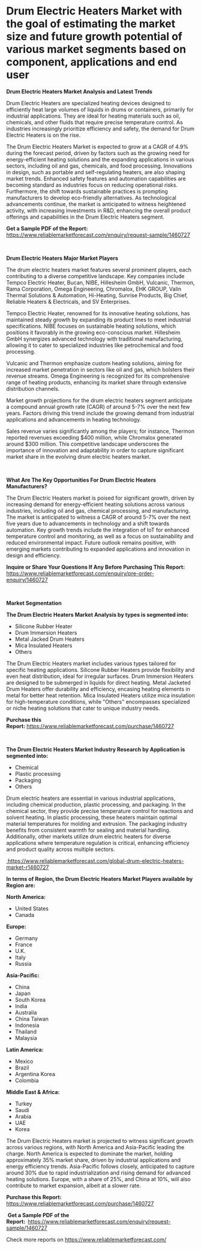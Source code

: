 <p><h1>Drum Electric Heaters Market with the goal of estimating the market size and future growth potential of various market segments based on component, applications and end user</h1></p><p><strong>Drum Electric Heaters Market Analysis and Latest Trends</strong></p>
<p><p>Drum Electric Heaters are specialized heating devices designed to efficiently heat large volumes of liquids in drums or containers, primarily for industrial applications. They are ideal for heating materials such as oil, chemicals, and other fluids that require precise temperature control. As industries increasingly prioritize efficiency and safety, the demand for Drum Electric Heaters is on the rise.</p><p>The Drum Electric Heaters Market is expected to grow at a CAGR of 4.9% during the forecast period, driven by factors such as the growing need for energy-efficient heating solutions and the expanding applications in various sectors, including oil and gas, chemicals, and food processing. Innovations in design, such as portable and self-regulating heaters, are also shaping market trends. Enhanced safety features and automation capabilities are becoming standard as industries focus on reducing operational risks. Furthermore, the shift towards sustainable practices is prompting manufacturers to develop eco-friendly alternatives. As technological advancements continue, the market is anticipated to witness heightened activity, with increasing investments in R&D, enhancing the overall product offerings and capabilities in the Drum Electric Heaters segment.</p></p>
<p><strong>Get a Sample PDF of the Report:&nbsp;</strong> <a href="https://www.reliablemarketforecast.com/enquiry/request-sample/1460727?utm_campaign=2308&utm_medium=2&utm_source=Github&utm_content=ia&utm_term=24032025&utm_id=drum-electric-heaters">https://www.reliablemarketforecast.com/enquiry/request-sample/1460727</a></p>
<p>&nbsp;</p>
<p><strong>Drum Electric Heaters Major Market Players</strong></p>
<p><p>The drum electric heaters market features several prominent players, each contributing to a diverse competitive landscape. Key companies include Tempco Electric Heater, Bucan, NIBE, Hillesheim GmbH, Vulcanic, Thermon, Rama Corporation, Omega Engineering, Chromalox, EHK GROUP, Valin Thermal Solutions & Automation, Hi-Heating, Sunrise Products, Big Chief, Reliable Heaters & Electricals, and SV Enterprises. </p><p>Tempco Electric Heater, renowned for its innovative heating solutions, has maintained steady growth by expanding its product lines to meet industrial specifications. NIBE focuses on sustainable heating solutions, which positions it favorably in the growing eco-conscious market. Hillesheim GmbH synergizes advanced technology with traditional manufacturing, allowing it to cater to specialized industries like petrochemical and food processing.</p><p>Vulcanic and Thermon emphasize custom heating solutions, aiming for increased market penetration in sectors like oil and gas, which bolsters their revenue streams. Omega Engineering is recognized for its comprehensive range of heating products, enhancing its market share through extensive distribution channels.</p><p>Market growth projections for the drum electric heaters segment anticipate a compound annual growth rate (CAGR) of around 5-7% over the next few years. Factors driving this trend include the growing demand from industrial applications and advancements in heating technology.</p><p>Sales revenue varies significantly among the players; for instance, Thermon reported revenues exceeding $400 million, while Chromalox generated around $300 million. This competitive landscape underscores the importance of innovation and adaptability in order to capture significant market share in the evolving drum electric heaters market.</p></p>
<p>&nbsp;</p>
<p><strong>What Are The Key Opportunities For Drum Electric Heaters Manufacturers?</strong></p>
<p><p>The Drum Electric Heaters market is poised for significant growth, driven by increasing demand for energy-efficient heating solutions across various industries, including oil and gas, chemical processing, and manufacturing. The market is anticipated to witness a CAGR of around 5-7% over the next five years due to advancements in technology and a shift towards automation. Key growth trends include the integration of IoT for enhanced temperature control and monitoring, as well as a focus on sustainability and reduced environmental impact. Future outlook remains positive, with emerging markets contributing to expanded applications and innovation in design and efficiency.</p></p>
<p><strong>Inquire or Share Your Questions If Any Before Purchasing This Report:</strong> <a href="https://www.reliablemarketforecast.com/enquiry/pre-order-enquiry/1460727?utm_campaign=2308&utm_medium=2&utm_source=Github&utm_content=ia&utm_term=24032025&utm_id=drum-electric-heaters">https://www.reliablemarketforecast.com/enquiry/pre-order-enquiry/1460727</a></p>
<p>&nbsp;</p>
<p><strong>Market Segmentation</strong></p>
<p><strong>The Drum Electric Heaters Market Analysis by types is segmented into:</strong></p>
<p><ul><li>Silicone Rubber Heater</li><li>Drum Immersion Heaters</li><li>Metal Jacked Drum Heaters</li><li>Mica Insulated Heaters</li><li>Others</li></ul></p>
<p><p>The Drum Electric Heaters market includes various types tailored for specific heating applications. Silicone Rubber Heaters provide flexibility and even heat distribution, ideal for irregular surfaces. Drum Immersion Heaters are designed to be submerged in liquids for direct heating. Metal Jacketed Drum Heaters offer durability and efficiency, encasing heating elements in metal for better heat retention. Mica Insulated Heaters utilize mica insulation for high-temperature conditions, while "Others" encompasses specialized or niche heating solutions that cater to unique industry needs.</p></p>
<p><strong>Purchase this Report:&nbsp;</strong><a href="https://www.reliablemarketforecast.com/purchase/1460727?utm_campaign=2308&utm_medium=2&utm_source=Github&utm_content=ia&utm_term=24032025&utm_id=drum-electric-heaters">https://www.reliablemarketforecast.com/purchase/1460727</a></p>
<p>&nbsp;</p>
<p><strong>The Drum Electric Heaters Market Industry Research by Application is segmented into:</strong></p>
<p><ul><li>Chemical</li><li>Plastic processing</li><li>Packaging</li><li>Others</li></ul></p>
<p><p>Drum electric heaters are essential in various industrial applications, including chemical production, plastic processing, and packaging. In the chemical sector, they provide precise temperature control for reactions and solvent heating. In plastic processing, these heaters maintain optimal material temperatures for molding and extrusion. The packaging industry benefits from consistent warmth for sealing and material handling. Additionally, other markets utilize drum electric heaters for diverse applications where temperature regulation is critical, enhancing efficiency and product quality across multiple sectors.</p></p>
<p><a href="https://www.reliablemarketforecast.com/global-drum-electric-heaters-market-r1460727?utm_campaign=2308&utm_medium=2&utm_source=Github&utm_content=ia&utm_term=24032025&utm_id=drum-electric-heaters">&nbsp;https://www.reliablemarketforecast.com/global-drum-electric-heaters-market-r1460727</a></p>
<p><strong>In terms of Region, the Drum Electric Heaters Market Players available by Region are:</strong></p>
<p>
    <p> <strong> North America: </strong>
        <ul>
            <li>United States</li>
            <li>Canada</li>
        </ul>
        </p> 
    <p> <strong> Europe: </strong>
        <ul>
            <li>Germany</li>
            <li>France</li>
            <li>U.K.</li>
            <li>Italy</li>
            <li>Russia</li>
        </ul>
        </p> 
    <p> <strong> Asia-Pacific: </strong>
        <ul>
            <li>China</li>
            <li>Japan</li>
            <li>South Korea</li>
            <li>India</li>
            <li>Australia</li>
            <li>China Taiwan</li>
            <li>Indonesia</li>
            <li>Thailand</li>
            <li>Malaysia</li>
        </ul>
        </p> 
    <p> <strong> Latin America: </strong>
        <ul>
            <li>Mexico</li>
            <li>Brazil</li>
            <li>Argentina Korea</li>
            <li>Colombia</li>
        </ul>
        </p> 
    <p> <strong> Middle East & Africa: </strong>
        <ul>
            <li>Turkey</li>
            <li>Saudi</li>
            <li>Arabia</li>
            <li>UAE</li>
            <li>Korea</li>
        </ul>
    </p>
    </p>
<p><p>The Drum Electric Heaters market is projected to witness significant growth across various regions, with North America and Asia-Pacific leading the charge. North America is expected to dominate the market, holding approximately 35% market share, driven by industrial applications and energy efficiency trends. Asia-Pacific follows closely, anticipated to capture around 30% due to rapid industrialization and rising demand for advanced heating solutions. Europe, with a share of 25%, and China at 10%, will also contribute to market expansion, albeit at a slower rate.</p></p>
<p><strong>Purchase this Report: </strong><a href="https://www.reliablemarketforecast.com/purchase/1460727?utm_campaign=2308&utm_medium=2&utm_source=Github&utm_content=ia&utm_term=24032025&utm_id=drum-electric-heaters">https://www.reliablemarketforecast.com/purchase/1460727</a></p>
<p>&nbsp;<strong>Get a Sample PDF of the Report:&nbsp;&nbsp;</strong><a href="https://www.reliablemarketforecast.com/enquiry/request-sample/1460727?utm_campaign=2308&utm_medium=2&utm_source=Github&utm_content=ia&utm_term=24032025&utm_id=drum-electric-heaters">https://www.reliablemarketforecast.com/enquiry/request-sample/1460727</a></p>
<p><strong></strong></p>
<p>Check more reports on <a href="https://www.reliablemarketforecast.com/?utm_campaign=2308&utm_medium=2&utm_source=Github&utm_content=ia&utm_term=24032025&utm_id=drum-electric-heaters">https://www.reliablemarketforecast.com/</a></p>